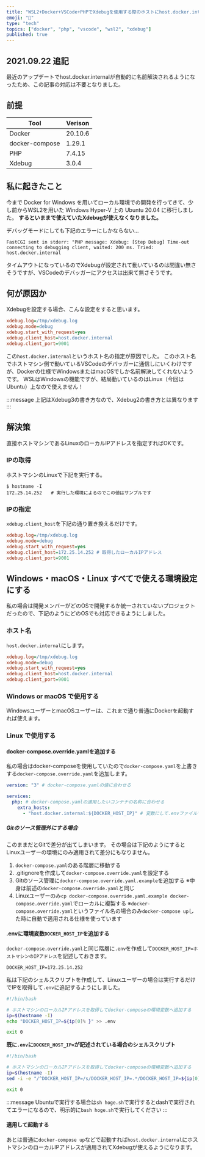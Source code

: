```yaml
---
title: "WSL2+Docker+VSCode+PHPでXdebugを使用する際のホストにhost.docker.internalは使えない"
emoji: "🔧"
type: "tech"
topics: ["docker", "php", "vscode", "wsl2", "xdebug"]
published: true
---
```


## 2021.09.22 追記

最近のアップデートでhost.docker.internalが自動的に名前解決されるようになったため、この記事の対応は不要となりました。

## 前提

|Tool|Verison|
|---|---|
|Docker|20.10.6|
|docker-compose|1.29.1|
|PHP|7.4.15|
|Xdebug|3.0.4|

## 私に起きたこと

今まで Docker for Windows を用いてローカル環境での開発を行ってきて、少し前からWSL2を用いた Windows Hyper-V 上の Ubuntu 20.04 に移行しました。
**するといままで使えていたXdebugが使えなくなりました。**

デバッグモードにしても下記のエラーにしかならない…

```
FastCGI sent in stderr: "PHP message: Xdebug: [Step Debug] Time-out connecting to debugging client, waited: 200 ms. Tried: host.docker.internal
```

タイムアウトになっているのでXdebugが設定されて動いているのは間違い無さそうですが、VSCodeのデバッガーにアクセスは出来て無さそうです。

## 何が原因か

Xdebugを設定する場合、こんな設定をすると思います。

```ini
xdebug.log=/tmp/xdebug.log
xdebug.mode=debug
xdebug.start_with_request=yes
xdebug.client_host=host.docker.internal
xdebug.client_port=9001
```

この`host.docker.internal`というホスト名の指定が原因でした。
このホスト名でホストマシン側で動いているVSCodeのデバッガーに通信しにいくわけですが、Dockerの仕様でWindowsまたはmacOSでしか名前解決してくれないようです。
WSLはWindowsの機能ですが、結局動いているのはLinux（今回はUbuntu）上なので使えません！

:::message
上記はXdebug3の書き方なので、Xdebug2の書き方とは異なります
:::

## 解決策

直接ホストマシンであるLinuxのローカルIPアドレスを指定すればOKです。

### IPの取得

ホストマシンのLinuxで下記を実行する。

```
$ hostname -I
172.25.14.252　　# 実行した環境によるのでこの値はサンプルです
```

### IPの指定

`xdebug.client_host`を下記の通り置き換えるだけです。

```ini
xdebug.log=/tmp/xdebug.log
xdebug.mode=debug
xdebug.start_with_request=yes
xdebug.client_host=172.25.14.252 # 取得したローカルIPアドレス
xdebug.client_port=9001
```

## Windows・macOS・Linux すべてで使える環境設定にする

私の場合は開発メンバーがどのOSで開発するか統一されていないプロジェクトだったので、下記のようにどのOSでも対応できるようにしました。

### ホスト名

`host.docker.internal`にします。

```ini
xdebug.log=/tmp/xdebug.log
xdebug.mode=debug
xdebug.start_with_request=yes
xdebug.client_host=host.docker.internal
xdebug.client_port=9001
```

### Windows or macOS で使用する

WindowsユーザーとmacOSユーザーは、これまで通り普通にDockerを起動すれば使えます。

### Linux で使用する

#### docker-compose.override.yamlを追加する

私の場合はdocker-composeを使用していたので`docker-compose.yaml`を上書きする`docker-compose.override.yaml`を追加します。

```yaml
version: "3" # docker-compose.yamlの値に合わせる

services:
  php: # docker-compose.yamlの適用したいコンテナの名称に合わせる
    extra_hosts:
      - "host.docker.internal:${DOCKER_HOST_IP}" # 変数にして.envファイルで設定する
```

##### Gitのソース管理外にする場合

このままだとGitで差分が出てしまいます。
その場合は下記のようにするとLinuxユーザーの環境にのみ適用されて差分にもなりません。

1. `docker-compose.yaml`のある階層に移動する
2. .gitignoreを作成して`docker-compose.override.yaml`を設定する
3. Gitのソース管理に`docker-compose.override.yaml.example`を追加する
   ※中身は前述の`docker-compose.override.yaml`と同じ
4. Linuxユーザーのみ`cp docker-compose.override.yaml.example docker-compose.override.yaml`でローカルに複製する
※`docker-compose.override.yaml`というファイル名の場合のみ`docker-compose up`した時に自動で適用される仕様を使っています

#### .envに環境変数`DOCKER_HOST_IP`を追加する

`docker-compose.override.yaml`と同じ階層に`.env`を作成して`DOCKER_HOST_IP=ホストマシンのIPアドレス`を記述しておきます。

```
DOCKER_HOST_IP=172.25.14.252
```

私は下記のシェルスクリプトを作成して、Linuxユーザーの場合は実行するだけでIPを取得して`.env`に追記するようにしました。

```bash
#!/bin/bash

# ホストマシンのローカルIPアドレスを取得してdocker-composeの環境変数へ追加する
ip=$(hostname -I)
echo "DOCKER_HOST_IP=${ip[0]% }" >> .env

exit 0
```

**既に`.env`に`DOCKER_HOST_IP=`が記述されている場合のシェルスクリプト**

```bash
#!/bin/bash

# ホストマシンのローカルIPアドレスを取得してdocker-composeの環境変数へ追加する
ip=$(hostname -I)
sed -i -e "/^DOCKER_HOST_IP=/s/DOCKER_HOST_IP=.*/DOCKER_HOST_IP=${ip[0]% }/g" .env

exit 0
```

:::message
Ubuntuで実行する場合は`sh hoge.sh`で実行するとdashで実行されてエラーになるので、明示的に`bash hoge.sh`で実行してください
:::

#### 適用して起動する

あとは普通に`docker-compose up`などで起動すれば`host.docker.internal`にホストマシンのローカルIPアドレスが適用されてXdebugが使えるようになります。